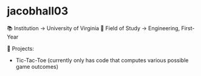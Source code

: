 # jacobhall03 
📚 Institution -> University of Virginia
🚀 Field of Study -> Engineering, First-Year

🧾 Projects:
 - Tic-Tac-Toe (currently only has code that computes various possible game outcomes)
